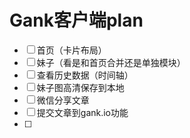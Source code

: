 # Gank客户端plan

* [ ] 首页（卡片布局）
* [ ] 妹子（看是和首页合并还是单独模块）
* [ ] 查看历史数据（时间轴）
* [ ] 妹子图高清保存到本地
* [ ] 微信分享文章
* [ ] 提交文章到gank.io功能
* [ ] 